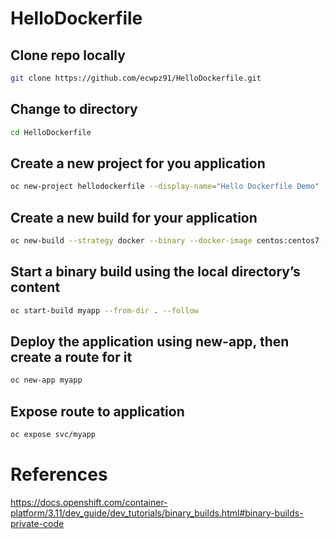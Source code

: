 # HelloDockerfile


## Clone repo locally

```sh
git clone https://github.com/ecwpz91/HelloDockerfile.git
```

## Change to directory

```sh
cd HelloDockerfile
```

## Create a new project for you application

```sh
oc new-project hellodockerfile --display-name="Hello Dockerfile Demo"
```

## Create a new build for your application

```sh
oc new-build --strategy docker --binary --docker-image centos:centos7 --name myapp
```


## Start a binary build using the local directory’s content


```sh
oc start-build myapp --from-dir . --follow
```

## Deploy the application using new-app, then create a route for it

```sh
oc new-app myapp
```

## Expose route to application

```sh
oc expose svc/myapp
```

# References

https://docs.openshift.com/container-platform/3.11/dev_guide/dev_tutorials/binary_builds.html#binary-builds-private-code
